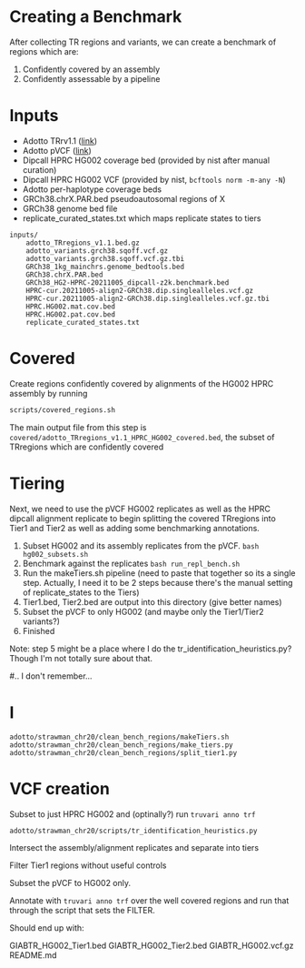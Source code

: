 Creating a Benchmark
====================

After collecting TR regions and variants, we can create a benchmark of regions which are:

1. Confidently covered by an assembly
2. Confidently assessable by a pipeline

Inputs
======

- Adotto TRrv1.1 ([link](https://doi.org/10.5281/zenodo.7689784))
- Adotto pVCF ([link](https://doi.org/10.5281/zenodo.6975244))
- Dipcall HPRC HG002 coverage bed (provided by nist after manual curation)
- Dipcall HPRC HG002 VCF (provided by nist, `bcftools norm -m-any -N`)
- Adotto per-haplotype coverage beds
- GRCh38.chrX.PAR.bed pseudoautosomal regions of X
- GRCh38 genome bed file
- replicate_curated_states.txt which maps replicate states to tiers

```
inputs/
    adotto_TRregions_v1.1.bed.gz
    adotto_variants.grch38.sqoff.vcf.gz
    adotto_variants.grch38.sqoff.vcf.gz.tbi
    GRCh38_1kg_mainchrs.genome_bedtools.bed
    GRCh38.chrX.PAR.bed
    GRCh38_HG2-HPRC-20211005_dipcall-z2k.benchmark.bed
    HPRC-cur.20211005-align2-GRCh38.dip.singlealleles.vcf.gz
    HPRC-cur.20211005-align2-GRCh38.dip.singlealleles.vcf.gz.tbi
    HPRC.HG002.mat.cov.bed
    HPRC.HG002.pat.cov.bed
    replicate_curated_states.txt
```

Covered
=======

Create regions confidently covered by alignments of the HG002 HPRC assembly by running
```bash
scripts/covered_regions.sh
```

The main output file from this step is `covered/adotto_TRregions_v1.1_HPRC_HG002_covered.bed`, the subset of TRregions
which are confidently covered

Tiering
=======

Next, we need to use the pVCF HG002 replicates as well as the HPRC dipcall alignment replicate to begin splitting the
covered TRregions into Tier1 and Tier2 as well as adding some benchmarking annotations.

1. Subset HG002 and its assembly replicates from the pVCF. `bash hg002_subsets.sh`
2. Benchmark against the replicates `bash run_repl_bench.sh`
3. Run the makeTiers.sh pipeline (need to paste that together so its a single step. Actually, I need it to be 2 steps
   because there's the manual setting of replicate_states to the Tiers)
4. Tier1.bed, Tier2.bed are output into this directory (give better names)
5. Subset the pVCF to only HG002 (and maybe only the Tier1/Tier2 variants?)
6. Finished

Note: step 5 might be a place where I do the tr_identification_heuristics.py?
Though I'm not totally sure about that.

#.. I don't remember...
# I 
`adotto/strawman_chr20/clean_bench_regions/makeTiers.sh`
`adotto/strawman_chr20/clean_bench_regions/make_tiers.py`
`adotto/strawman_chr20/clean_bench_regions/split_tier1.py`

VCF creation
============

Subset to just HPRC HG002 and (optinally?) run `truvari anno trf`

`adotto/strawman_chr20/scripts/tr_identification_heuristics.py`

Intersect the assembly/alignment replicates and separate into tiers

Filter Tier1 regions without useful controls

Subset the pVCF to HG002 only.

Annotate with `truvari anno trf` over the well covered regions and run that through the script that sets the FILTER.


Should end up with:

GIABTR_HG002_Tier1.bed
GIABTR_HG002_Tier2.bed
GIABTR_HG002.vcf.gz
README.md

